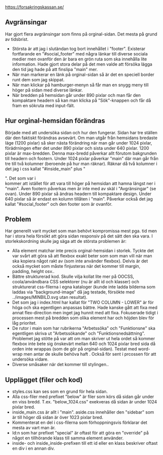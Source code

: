 https://forsakringskassan.se/

Avgränsingar
------------
Har gjort flera avgränsingar som finns på orginal-sidan. Det mesta på grund av tidsbrist.
- Största är att jag i slutändan tog bort innehållet i "footer". Existerar fortfarande en "#social_footer" med några länkar till diverse sociala medier men ovanför den är bara en grön ruta som ska innehålla lite information. Hade gjort stora delar på det men valde att försöka lägga den tid jag hade på att finslipa "main" mer.
- När man markerar en länk på orginal-sidan så är det en speciell border runt dem som jag skippat.
- När man klickar på hamburger-menyn så får man en snygg meny till höger på sidan med diverse länkar.
- När bredden på hemsidan går under 890 pixlar och man får den kompaktare headern så kan man klicka på "Sök"-knappen och får då fram en sökruta med input-fält.

Hur orginal-hemsidan förändras
------------------------------
Började med att undersöka sidan och hur den fungerar.
Sidan har tre ställen där den faktiskt förändras avsevärt.
Om man utgår från hemsidans bredaste läge (1200 pixlar) så sker nästa förändring när man går under 1024 pixlar, förädrningen efter det under 890 pixlar och sista under 640 pixlar.
1200 pixlar är max-bredden. Denna max-bredd påverkar allt förutom bakgrunden till headern och footern.
Under 1024 pixlar påverkar "main" där man går från tre till två kolumner (beroende på hur man räknar). Räknar då två kolumner i det jag i css kallat "#inside_main" plus "<aside>". Det som var i <aside> kommer att istället för att vara till höger på hemsidan att hamna längst ner i "main". 
Även footern påverkas men är inte med av skäl i "Avgränsingar" (se ovan).
Under 890 pixlar så ändras headern till kompaktare design.
Under 640 pixlar så är endast en kolumn tillåten i "main".
Påverkar också det jag kallat "#social_footer" och den footer som är ovanför.

Problem
-------
Har generellt varit mycket som man behövt kompromissa mest pga. tid men har i stora hela försökt att göra sidan responsiv på det sätt den ska vara. I storlekskordning skulle jag säga att de största problemen är:
- Alla element matchar inte precis orginal-hemsidan i storlek. Tyckte det var svårt att göra så att flexbox exakt beter som som man vill när man ska kopiera något rakt av (som inte använder flexbox). Delvis är det också mycket som måste finjusteras när det kommer till margin, padding, height osv..
- Bättre strukturerad kod. Skulle vilja kollat lite mer på OOCSS, coola/användbara CSS selektorer (nu är allt id och klasser) och strukturerat css-filerna i egna kataloger (kunde inte ladda bilderna som laddas via "background-image" då jag testade, försökte med ../images/MINBILD.svg utan resultat).
- Det som jag i index.html har kallat för "TWO COLUMN - LOWER" är för höga och ska egentligen anpassas bättre. Hade kanske gått att fixa med annat flex-direction men inget jag hunnit med att fixa. Fokuserade tidigt i processen mest på bredden som olika element har och höjden blev för låg prioritet.
- De rutor i main som har rubrikerna "Arbetssöka" och "Funktionsne" ska egentligen skriva ut "Arbetssökande" och "Funktionsnedsättning". Problemet jag stötte på var att om man skriver ut hela ordet så kommer flexbox inte bete sig önskevärt mellan 640 och 1024 pixlar bred sida då orden inte wrappas (som de gör på orginal-sidan). Testat med word-wrap men antar de skulle behöva haft . Också för sent i prcossen för att undersöka vidare.
- Diverse småsaker när det kommer till stylingen..

Upplägget (filer och kod)
-------------------------
- styles.css kan ses som en grund för hela sidan.
- Alla css-filer med prefixet "below" är filer som körs då sidan går under en viss bredd. T.ex. "below_1024.css" exekveras då sidan är under 1024 pixlar bred.
- inside_main.css är allt i "main". aside.css innehåller den "sidebar" som är till höger då sidan är över 1023 pixlar bred.
- Kommenterat en del i css-filerna som förhoppningsvis förklarar det mesta av vart man är.
- Id:n som har prefixet "special" är oftast för att göra en "override" på något en tillhörande klass till samma element använder.
- inside- och inside_inside-prefixen till ett id eller en klass beskriver oftast en div i en annan div.
